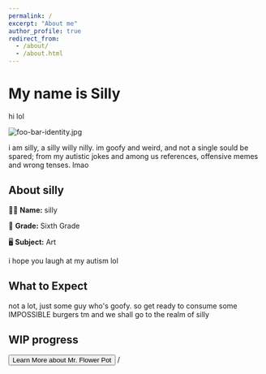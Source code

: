 ```yaml
---
permalink: /
excerpt: "About me"
author_profile: true
redirect_from: 
  - /about/
  - /about.html
---
```


# My name is Silly

hi lol

![foo-bar-identity.jpg](https://staticdelivery.nexusmods.com/mods/2751/images/thumbnails/798/798-1600863312-1511229545.jpeg)

i am silly, a silly willy nilly. im goofy and weird, and not a single sould be spared; from my autistic jokes and among us references, offensive memes and wrong tenses. lmao
## About silly

👩‍🏫 **Name:** silly

🏫 **Grade:** Sixth Grade

🖥️ **Subject:** Art 

i hope you laugh at my autism lol

## What to Expect

not a lot, just some guy who's goofy.
so get ready to consume some IMPOSSIBLE burgers tm and we shall go to the realm of silly
## WIP progress


<html>
<head>
  <title>Button Redirect</title>
</head>
<body>
  <button onclick="redirectToPage()">Learn More about Mr. Flower Pot</button>

  <script>
    function redirectToPage() {
      window.location.href = "https://wenhaotheippoman.github.io/academicpages.github.io/flowerpot/";
    }
  </script>
</body>
</html>/ 
